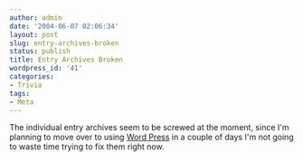 ```yaml
---
author: admin
date: '2004-06-07 02:06:34'
layout: post
slug: entry-archives-broken
status: publish
title: Entry Archives Broken
wordpress_id: '41'
categories:
- Trivia
tags:
- Meta
---
```


The individual entry archives seem to be screwed at the moment, since
I'm planning to move over to using [Word
Press](http://www.wordpress.org) in a couple of days I'm not going to
waste time trying to fix them right now.
